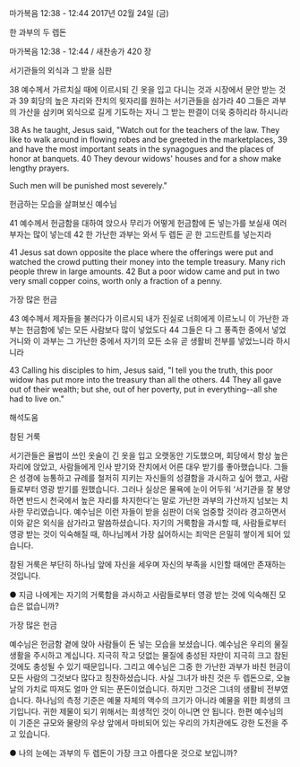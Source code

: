 마가복음 12:38 - 12:44 
2017년 02월 24일 (금)

한 과부의 두 렙돈 



마가복음 12:38 - 12:44 / 새찬송가 420 장


서기관들의 외식과 그 받을 심판 

38 예수께서 가르치실 때에 이르시되 긴 옷을 입고 다니는 것과 시장에서 문안 받는 것과 39 회당의 높은 자리와 잔치의 윗자리를 원하는 서기관들을 삼가라 40 그들은 과부의 가산을 삼키며 외식으로 길게 기도하는 자니 그 받는 판결이 더욱 중하리라 하시니라 

38 As he taught, Jesus said, "Watch out for the teachers of the law. They like to walk around in flowing robes and be greeted in the marketplaces, 39 and have the most important seats in the synagogues and the places of honor at banquets. 40 They devour widows' houses and for a show make lengthy prayers.

Such men will be punished most severely." 

헌금하는 모습을 살펴보신 예수님 

41 예수께서 헌금함을 대하여 앉으사 무리가 어떻게 헌금함에 돈 넣는가를 보실새 여러 부자는 많이 넣는데 42 한 가난한 과부는 와서 두 렙돈 곧 한 고드란트를 넣는지라 

41 Jesus sat down opposite the place where the offerings were put and watched the crowd putting their money into the temple treasury. Many rich people threw in large amounts. 42 But a poor widow came and put in two very small copper coins, worth only a fraction of a penny. 

가장 많은 헌금 

43 예수께서 제자들을 불러다가 이르시되 내가 진실로 너희에게 이르노니 이 가난한 과부는 헌금함에 넣는 모든 사람보다 많이 넣었도다 44 그들은 다 그 풍족한 중에서 넣었거니와 이 과부는 그 가난한 중에서 자기의 모든 소유 곧 생활비 전부를 넣었느니라 하시니라 

43 Calling his disciples to him, Jesus said, "I tell you the truth, this poor widow has put more into the treasury than all the others. 44 They all gave out of their wealth; but she, out of her poverty, put in everything--all she had to live on."

해석도움





참된 거룩 

서기관들은 율법이 쓰인 옷술이 긴 옷을 입고 오랫동안 기도했으며, 회당에서 항상 높은 자리에 앉았고, 사람들에게 인사 받기와 잔치에서 어른 대우 받기를 좋아했습니다. 그들은 성경에 능통하고 규례를 철저히 지키는 자신들의 성결함을 과시하고 싶어 했고, 사람들로부터 영광 받기를 원했습니다. 그러나 실상은 물욕에 눈이 어두워 ‘서기관을 잘 봉양하면 반드시 천국에서 높은 자리를 차지한다’는 말로 가난한 과부의 가산까지 넘보는 치사한 무리였습니다. 예수님은 이런 자들이 받을 심판이 더욱 엄중할 것이라 경고하면서 이와 같은 외식을 삼가라고 말씀하셨습니다. 자기의 거룩함을 과시할 때, 사람들로부터 영광 받는 것이 익숙해질 때, 하나님께서 가장 싫어하시는 죄악은 은밀히 쌓이게 되어 있습니다.

참된 거룩은 부단히 하나님 앞에 자신을 세우며 자신의 부족을 시인할 때에만 존재하는 것입니다. 

● 지금 나에게는 자기의 거룩함을 과시하고 사람들로부터 영광 받는 것에 익숙해진 모습은 없습니까? 


가장 많은 헌금 

예수님은 헌금함 곁에 앉아 사람들이 돈 넣는 모습을 보셨습니다. 예수님은 우리의 물질생활을 주시하고 계십니다. 지극히 작고 덧없는 물질에 충성된 자만이 지극히 크고 참된 것에도 충성될 수 있기 때문입니다. 그리고 예수님은 그중 한 가난한 과부가 바친 헌금이 모든 사람의 그것보다 많다고 칭찬하셨습니다. 사실 그녀가 바친 것은 두 렙돈으로, 오늘날의 가치로 따져도 얼마 안 되는 푼돈이었습니다. 하지만 그것은 그녀의 생활비 전부였습니다. 하나님의 측정 기준은 예물 자체의 액수의 크기가 아니라 예물을 위한 희생의 크기입니다. 귀한 제물이 되기 위해서는 희생적인 것이 아니면 안 됩니다. 한편 예수님의 이 기준은 규모와 물량의 우상 앞에서 마비되어 있는 우리의 가치관에도 강한 도전을 주고 있습니다. 

● 나의 눈에는 과부의 두 렙돈이 가장 크고 아름다운 것으로 보입니까?